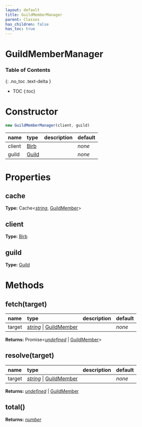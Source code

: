 ```yaml
---
layout: default
title: GuildMemberManager
parent: Classes
has_children: false
has_toc: true
---
```


# GuildMemberManager
### Table of Contents
{: .no_toc .text-delta }

- TOC
{:toc}
# Constructor
```js
new GuildMemberManager(client, guild)
```

| name | type | description | default |
|:-----|:-----|:------------|:--------|
| client | [Birb](/classes/Birb) |   | *none* |
| guild | [Guild](/classes/Guild) |   | *none* |

# Properties
## cache
**Type:** Cache<*[string](https://developer.mozilla.org/en-US/docs/Web/JavaScript/Reference/Global_Objects/string)*, [GuildMember](/classes/GuildMember)>

## client
**Type:** [Birb](/classes/Birb)

## guild
**Type:** [Guild](/classes/Guild)

# Methods
## fetch(target)
| name | type | description | default |
|:-----|:-----|:------------|:--------|
| target | *[string](https://developer.mozilla.org/en-US/docs/Web/JavaScript/Reference/Global_Objects/string)* \| [GuildMember](/classes/GuildMember) |   | *none* |

**Returns:** Promise<*[undefined](https://developer.mozilla.org/en-US/docs/Web/JavaScript/Reference/Global_Objects/undefined)* \| [GuildMember](/classes/GuildMember)>

## resolve(target)
| name | type | description | default |
|:-----|:-----|:------------|:--------|
| target | *[string](https://developer.mozilla.org/en-US/docs/Web/JavaScript/Reference/Global_Objects/string)* \| [GuildMember](/classes/GuildMember) |   | *none* |

**Returns:** *[undefined](https://developer.mozilla.org/en-US/docs/Web/JavaScript/Reference/Global_Objects/undefined)* \| [GuildMember](/classes/GuildMember)

## total()
**Returns:** *[number](https://developer.mozilla.org/en-US/docs/Web/JavaScript/Reference/Global_Objects/number)*

